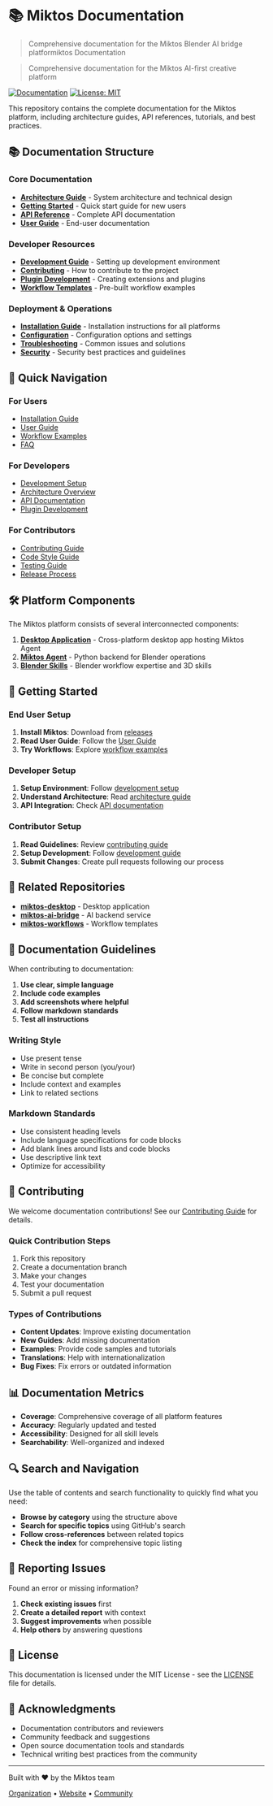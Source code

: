 # 📚 Miktos Documentation

> Comprehensive documentation for the Miktos Blender AI bridge platformiktos Documentation

> Comprehensive documentation for the Miktos AI-first creative platform

[![Documentation](https://img.shields.io/badge/docs-latest-blue.svg)](https://github.com/Miktos-Universe/miktos-docs)
[![License: MIT](https://img.shields.io/badge/License-MIT-yellow.svg)](https://opensource.org/licenses/MIT)

This repository contains the complete documentation for the Miktos platform, including architecture guides, API references, tutorials, and best practices.

## 📚 Documentation Structure

### Core Documentation

- **[Architecture Guide](ARCHITECTURE.md)** - System architecture and technical design
- **[Getting Started](GETTING_STARTED.md)** - Quick start guide for new users
- **[API Reference](api/)** - Complete API documentation
- **[User Guide](user-guide/)** - End-user documentation

### Developer Resources

- **[Development Guide](development/)** - Setting up development environment
- **[Contributing](CONTRIBUTING.md)** - How to contribute to the project
- **[Plugin Development](plugins/)** - Creating extensions and plugins
- **[Workflow Templates](workflows/)** - Pre-built workflow examples

### Deployment & Operations

- **[Installation Guide](installation/)** - Installation instructions for all platforms
- **[Configuration](configuration/)** - Configuration options and settings
- **[Troubleshooting](troubleshooting/)** - Common issues and solutions
- **[Security](security/)** - Security best practices and guidelines

## 🚀 Quick Navigation

### For Users

- [Installation Guide](installation/README.md)
- [User Guide](user-guide/README.md)
- [Workflow Examples](workflows/README.md)
- [FAQ](troubleshooting/FAQ.md)

### For Developers

- [Development Setup](development/setup.md)
- [Architecture Overview](ARCHITECTURE.md)
- [API Documentation](api/README.md)
- [Plugin Development](plugins/README.md)

### For Contributors

- [Contributing Guide](CONTRIBUTING.md)
- [Code Style Guide](development/code-style.md)
- [Testing Guide](development/testing.md)
- [Release Process](development/release-process.md)

## 🛠️ Platform Components

The Miktos platform consists of several interconnected components:

1. **[Desktop Application](https://github.com/Miktos-Universe/miktos-desktop)** - Cross-platform desktop app hosting Miktos Agent
2. **[Miktos Agent](https://github.com/Miktos-Universe/miktos-ai-bridge)** - Python backend for Blender operations
3. **[Blender Skills](https://github.com/Miktos-Universe/miktos-workflows)** - Blender workflow expertise and 3D skills

## 📖 Getting Started

### End User Setup

1. **Install Miktos**: Download from [releases](https://github.com/Miktos-Universe/miktos-desktop/releases)
2. **Read User Guide**: Follow the [User Guide](user-guide/README.md)
3. **Try Workflows**: Explore [workflow examples](workflows/README.md)

### Developer Setup

1. **Setup Environment**: Follow [development setup](development/setup.md)
2. **Understand Architecture**: Read [architecture guide](ARCHITECTURE.md)
3. **API Integration**: Check [API documentation](api/README.md)

### Contributor Setup

1. **Read Guidelines**: Review [contributing guide](CONTRIBUTING.md)
2. **Setup Development**: Follow [development guide](development/README.md)
3. **Submit Changes**: Create pull requests following our process

## 🔗 Related Repositories

- **[miktos-desktop](https://github.com/Miktos-Universe/miktos-desktop)** - Desktop application
- **[miktos-ai-bridge](https://github.com/Miktos-Universe/miktos-ai-bridge)** - AI backend service
- **[miktos-workflows](https://github.com/Miktos-Universe/miktos-workflows)** - Workflow templates

## 📝 Documentation Guidelines

When contributing to documentation:

1. **Use clear, simple language**
2. **Include code examples**
3. **Add screenshots where helpful**
4. **Follow markdown standards**
5. **Test all instructions**

### Writing Style

- Use present tense
- Write in second person (you/your)
- Be concise but complete
- Include context and examples
- Link to related sections

### Markdown Standards

- Use consistent heading levels
- Include language specifications for code blocks
- Add blank lines around lists and code blocks
- Use descriptive link text
- Optimize for accessibility

## 🤝 Contributing

We welcome documentation contributions! See our [Contributing Guide](CONTRIBUTING.md) for details.

### Quick Contribution Steps

1. Fork this repository
2. Create a documentation branch
3. Make your changes
4. Test your documentation
5. Submit a pull request

### Types of Contributions

- **Content Updates**: Improve existing documentation
- **New Guides**: Add missing documentation
- **Examples**: Provide code samples and tutorials
- **Translations**: Help with internationalization
- **Bug Fixes**: Fix errors or outdated information

## 📊 Documentation Metrics

- **Coverage**: Comprehensive coverage of all platform features
- **Accuracy**: Regularly updated and tested
- **Accessibility**: Designed for all skill levels
- **Searchability**: Well-organized and indexed

## 🔍 Search and Navigation

Use the table of contents and search functionality to quickly find what you need:

- **Browse by category** using the structure above
- **Search for specific topics** using GitHub's search
- **Follow cross-references** between related topics
- **Check the index** for comprehensive topic listing

## 🐛 Reporting Issues

Found an error or missing information?

1. **Check existing issues** first
2. **Create a detailed report** with context
3. **Suggest improvements** when possible
4. **Help others** by answering questions

## 📄 License

This documentation is licensed under the MIT License - see the [LICENSE](LICENSE) file for details.

## 🙏 Acknowledgments

- Documentation contributors and reviewers
- Community feedback and suggestions
- Open source documentation tools and standards
- Technical writing best practices from the community

---

Built with ❤️ by the Miktos team

[Organization](https://github.com/Miktos-Universe) • [Website](https://miktos.com) • [Community](https://github.com/Miktos-Universe/miktos-docs/discussions)
